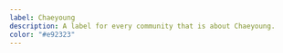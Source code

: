 ```yaml
---
label: Chaeyoung
description: A label for every community that is about Chaeyoung.
color: "#e92323"
---
```

